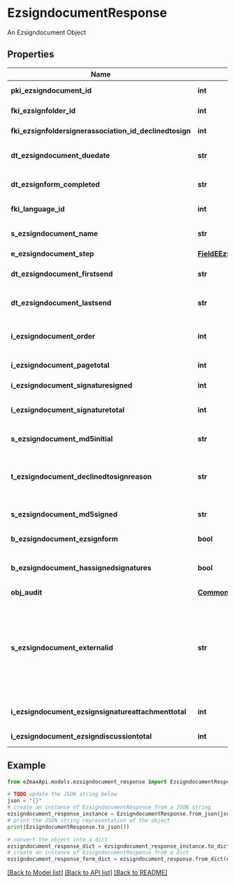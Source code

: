 # EzsigndocumentResponse

An Ezsigndocument Object

## Properties

Name | Type | Description | Notes
------------ | ------------- | ------------- | -------------
**pki_ezsigndocument_id** | **int** | The unique ID of the Ezsigndocument | 
**fki_ezsignfolder_id** | **int** | The unique ID of the Ezsignfolder | 
**fki_ezsignfoldersignerassociation_id_declinedtosign** | **int** | The unique ID of the Ezsignfoldersignerassociation | [optional] 
**dt_ezsigndocument_duedate** | **str** | The maximum date and time at which the Ezsigndocument can be signed. | 
**dt_ezsignform_completed** | **str** | The date and time at which the Ezsignform has been completed. | [optional] 
**fki_language_id** | **int** | The unique ID of the Language.  Valid values:  |Value|Description| |-|-| |1|French| |2|English| | [optional] 
**s_ezsigndocument_name** | **str** | The name of the document that will be presented to Ezsignfoldersignerassociations | 
**e_ezsigndocument_step** | [**FieldEEzsigndocumentStep**](FieldEEzsigndocumentStep.md) |  | 
**dt_ezsigndocument_firstsend** | **str** | The date and time when the Ezsigndocument was first sent. | [optional] 
**dt_ezsigndocument_lastsend** | **str** | The date and time when the Ezsigndocument was sent the last time. | [optional] 
**i_ezsigndocument_order** | **int** | The order in which the Ezsigndocument will be presented to the signatory in the Ezsignfolder. | 
**i_ezsigndocument_pagetotal** | **int** | The number of pages in the Ezsigndocument. | 
**i_ezsigndocument_signaturesigned** | **int** | The number of signatures that were signed in the document. | 
**i_ezsigndocument_signaturetotal** | **int** | The number of total signatures that were requested in the Ezsigndocument. | 
**s_ezsigndocument_md5initial** | **str** | MD5 Hash of the initial PDF Document before signatures were applied to it. | [optional] 
**t_ezsigndocument_declinedtosignreason** | **str** | A custom text message that will contain the refusal message if the Ezsigndocument is declined to sign | [optional] 
**s_ezsigndocument_md5signed** | **str** | MD5 Hash of the final PDF Document after all signatures were applied to it. | [optional] 
**b_ezsigndocument_ezsignform** | **bool** | If the Ezsigndocument contains an Ezsignform or not | [optional] 
**b_ezsigndocument_hassignedsignatures** | **bool** | If the Ezsigndocument contains signed signatures (From internal or external sources) | [optional] 
**obj_audit** | [**CommonAudit**](CommonAudit.md) |  | [optional] 
**s_ezsigndocument_externalid** | **str** | This field can be used to store an External ID from the client&#39;s system.  Anything can be stored in this field, it will never be evaluated by the eZmax system and will be returned AS-IS.  To store multiple values, consider using a JSON formatted structure, a URL encoded string, a CSV or any other custom format.  | [optional] 
**i_ezsigndocument_ezsignsignatureattachmenttotal** | **int** | The number of Ezsigndocumentattachment total | 
**i_ezsigndocument_ezsigndiscussiontotal** | **int** | The total number of Ezsigndiscussions | 

## Example

```python
from eZmaxApi.models.ezsigndocument_response import EzsigndocumentResponse

# TODO update the JSON string below
json = "{}"
# create an instance of EzsigndocumentResponse from a JSON string
ezsigndocument_response_instance = EzsigndocumentResponse.from_json(json)
# print the JSON string representation of the object
print(EzsigndocumentResponse.to_json())

# convert the object into a dict
ezsigndocument_response_dict = ezsigndocument_response_instance.to_dict()
# create an instance of EzsigndocumentResponse from a dict
ezsigndocument_response_form_dict = ezsigndocument_response.from_dict(ezsigndocument_response_dict)
```
[[Back to Model list]](../README.md#documentation-for-models) [[Back to API list]](../README.md#documentation-for-api-endpoints) [[Back to README]](../README.md)


